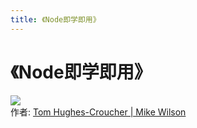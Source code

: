 ```yaml
---
title: 《Node即学即用》
---
```

# 《Node即学即用》
![](https://img1.doubanio.com/view/subject/l/public/s26016429.jpg)  
作者: [Tom Hughes-Croucher | Mike Wilson]()